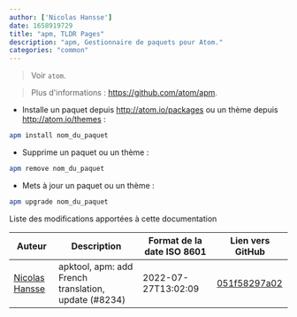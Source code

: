 ```yaml
---
author: ['Nicolas Hansse']
date: 1658919729
title: "apm, TLDR Pages"
description: "apm, Gestionnaire de paquets pour Atom."
categories: "common"
---
```

> Voir `atom`.

> Plus d'informations : <https://github.com/atom/apm>.

- Installe un paquet depuis http://atom.io/packages ou un thème depuis http://atom.io/themes :

```bash
apm install nom_du_paquet
```

- Supprime un paquet ou un thème :

```bash
apm remove nom_du_paquet
```

- Mets à jour un paquet ou un thème :

```bash
apm upgrade nom_du_paquet
```
Liste des modifications apportées à cette documentation


Auteur | Description | Format de la date ISO 8601 | Lien vers GitHub
------|-----|-----|-----
[Nicolas Hansse](mailto:nico.hansse@gmail.com) | apktool, apm: add French translation, update (#8234) | 2022-07-27T13:02:09 | [051f58297a02](https://github.com/tldr-pages/tldr/commit/051f58297a025a138c74daf6ea27c24017b2a1e4)

